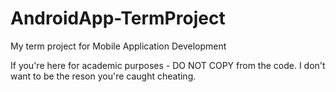 # AndroidApp-TermProject
My term project for Mobile Application Development

If you're here for academic purposes - DO NOT COPY from the code.
I don't want to be the reson you're caught cheating.
